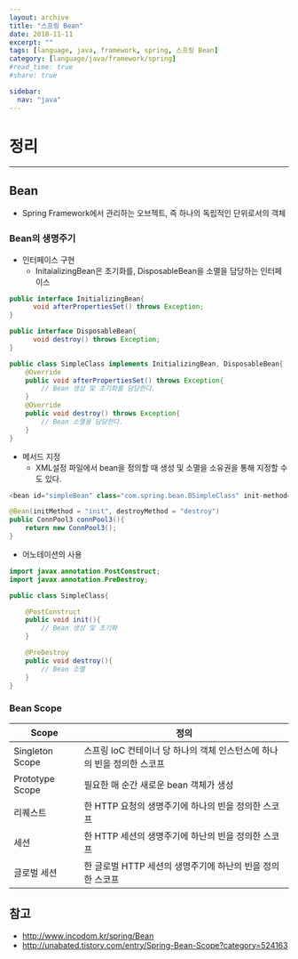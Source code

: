 ```yaml
---
layout: archive
title: "스프링 Bean"
date: 2018-11-11
excerpt: ""
tags: [language, java, framework, spring, 스프링 Bean]
category: [language/java/framework/spring]
#read_time: true
#share: true

sidebar:
  nav: "java"
---
```


# 정리

* * *

## Bean

* Spring Framework에서 관리하는 오브젝트, 즉 하나의 독립적인 단위로서의 객체

### Bean의 생명주기

* 인터페이스 구현
  * InitaializingBean은 초기화를, DisposableBean을 소멸을 담당하는 인터페이스

```java
public interface InitializingBean{
      void afterPropertiesSet() throws Exception;
}

public interface DisposableBean{
      void destroy() throws Exception; 
}

public class SimpleClass implements InitializingBean, DisposableBean{
    @Override
    public void afterPropertiesSet() throws Exception{
        // Bean 생성 및 초기화를 담당한다.
    }
    @Override
    public void destroy() throws Exception{
        // Bean 소멸을 담당한다.
    }
}
```

* 메서드 지정
  * XML설정 파일에서 bean을 정의할 때 생성 및 소멸을 소유권을 통해 지정할 수도 있다.

```java
<bean id="simpleBean" class="com.spring.bean.BSimpleClass" init-method="init" destroy-method="destroy" />

@Bean(initMethod = "init", destroyMethod = "destroy")
public ConnPool3 connPool3(){
    return new ConnPool3();
}
```

* 어노테이션의 사용

```java
import javax.annotation.PostConstruct;
import javax.annotation.PreDestroy;

public class SimpleClass{

    @PostConstruct
    public void init(){
        // Bean 생성 및 초기화
    }

    @PreDestroy
    public void destroy(){
        // Bean 소멸
    }
}
```

### Bean Scope

| Scope       | 정의                                                                    |
|-------------|-------------------------------------------------------------------------|
| Singleton Scope  | 스프링 IoC 컨테이너 당 하나의 객체 인스턴스에 하나의 빈을 정의한 스코프 |
| Prototype Scope  | 필요한 매 순간 새로운 bean 객체가 생성                     |
| 리퀘스트    | 한 HTTP 요청의 생명주기에 하나의 빈을 정의한 스코프                     |
| 세션        | 한 HTTP 세션의 생명주기에 하난의 빈을 정의한 스코프                     |
| 글로벌 세션 | 한 글로벌 HTTP 세션의 생명주기에 하난의 빈을 정의한 스코프              |

## 참고

* <http://www.incodom.kr/spring/Bean>
* <http://unabated.tistory.com/entry/Spring-Bean-Scope?category=524163>